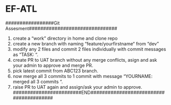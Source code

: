 # EF-ATL
#################Git Assesment###############################
1. create a “work” directory in home and clone repo
2. create a new branch with naming “feature/yourfirstname“ from “dev”
3. modify any 2 files and commit 2 files individually with commit messages as “TASK: “.
4. create PR to UAT branch without any merge conflicts, asign and ask your admin to approve and merge PR.
5. pick latest commit from ABC123 branch.
6. now merge all 3 commits to 1 commit with message “YOURNAME: merged all 3 commits “.
7. raise PR to UAT again and assign/ask your admin to approve. 
########################END########################################
